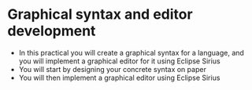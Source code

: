 # Graphical syntax and editor development

- In this practical you will create a graphical syntax for a language, and you will implement a graphical editor for it using Eclipse Sirius
- You will start by designing your concrete syntax on paper
- You will then implement a graphical editor using Eclipse Sirius